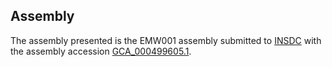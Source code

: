 

Assembly
--------

The assembly presented is the EMW001 assembly submitted to
[INSDC](http://www.insdc.org) with the assembly accession
[GCA\_000499605.1](http://www.ebi.ac.uk/ena/data/view/GCA_000499605.1).

